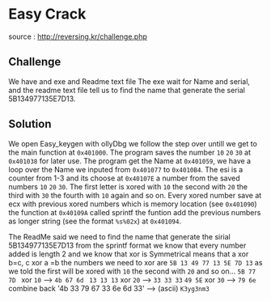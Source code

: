# Easy Crack
source : http://reversing.kr/challenge.php

## Challenge
We have and exe and Readme text file 
The exe wait for Name and serial, and the readme text file tell us to find the name that generate the serial 5B134977135E7D13.

## Solution
We open Easy_keygen with ollyDbg we follow the step over untill we get to the main function at `0x401000`.
The program saves the number `10` `20` `30` at `0x401038` for later use.
The program get the Name at `0x401059`, we have a loop over the Name we inputed from `0x401077` to `0x4010B4`.
The esi is a counter from 1-3 and its choose at `0x40107E` a number from the saved numbers `10` `20` `30`.
The first letter is xored with `10` the second with `20` the third with `30` the fourth with `10` again and so on.
Every xored number save at ecx with previous xored numbers which is memory location (see `0x401090`) the function at `0x40109A` called sprintf
the funtion add the previous numbers as longer string (see the format `%s%02x`) at `0x401094`.

The ReadMe said we need to find the name that generate the sirial 5B134977135E7D13 from the sprintf format we know that every number added is length 2 
and we know that xor is Symmetrical means that a xor b=c, c xor a =b
the numbers we need to xor are `5B 13 49 77 13 5E 7D 13`
as we told the first will be xored with `10` the second with `20` and so on...
`5B 77 7D ` xor `10` --> `4b 67 6d `
`13 13 13` xor `20` --> `33 33 33`
`49 5E` xor `30` --> `79 6e`
combine back '4b 33 79 67 33 6e 6d 33' --> (ascii) `K3yg3nm3` 

